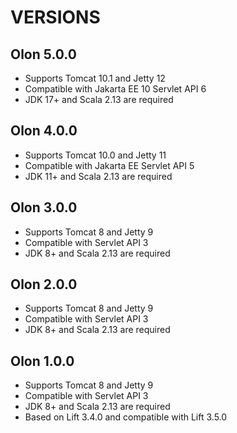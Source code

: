 # VERSIONS

## Olon 5.0.0

  * Supports Tomcat 10.1 and Jetty 12
  * Compatible with Jakarta EE 10 Servlet API 6
  * JDK 17+ and Scala 2.13 are required

## Olon 4.0.0

  * Supports Tomcat 10.0 and Jetty 11
  * Compatible with Jakarta EE Servlet API 5
  * JDK 11+ and Scala 2.13 are required

## Olon 3.0.0

  * Supports Tomcat 8 and Jetty 9
  * Compatible with Servlet API 3
  * JDK 8+ and Scala 2.13 are required

## Olon 2.0.0

  * Supports Tomcat 8 and Jetty 9
  * Compatible with Servlet API 3
  * JDK 8+ and Scala 2.13 are required

## Olon 1.0.0

  * Supports Tomcat 8 and Jetty 9
  * Compatible with Servlet API 3
  * JDK 8+ and Scala 2.13 are required
  * Based on Lift 3.4.0 and compatible with Lift 3.5.0
